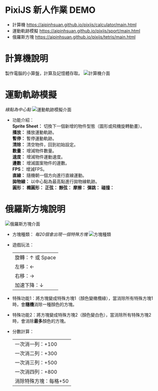# PixiJS 新人作業 DEMO
- 計算機 https://aipinhsuan.github.io/pixijs/calculator/main.html
- 運動軌跡模擬 https://aipinhsuan.github.io/pixijs/sport/main.html
- 俄羅斯方塊 https://aipinhsuan.github.io/pixijs/tetris/main.html

# 計算機說明
製作電腦的小算盤，計算及記憶體存取。
![計算機介面]()
# 運動軌跡模擬
*綠點為中心點*
![運動軌跡模擬介面]()
- 功能介紹：  
  **Sprite Sheet：** 切換下一個新增的物件型態（圖形或飛機旋轉動畫）。  
  **播放：** 播放運動軌跡。  
  **暫停：** 暫停運動軌跡。  
  **清除：** 清空物件，回到初始設定。  
  **數量：** 增減物件數量。  
  **速度：** 增減物件運動速度。  
  **邊數：** 增減圖案物件的邊數。  
  **FPS：** 增減FPS。  
  **直線：** 隨機朝一個方向進行直線運動。  
  **拋物線：** 以中心點為最高點進行拋物線軌跡。  
  **圓形：** 
  **橢圓形：**
  **正弦：**
  **餘弦：**
  **摩擦：**
  **彈跳：**
  **碰撞：**
  

# 俄羅斯方塊說明
![俄羅斯方塊介面](https://aipinhsuan.github.io/pixijs/%E4%BF%84%E7%BE%85%E6%96%AF%E6%96%B9%E5%A1%8A%E4%BB%8B%E9%9D%A2.png)
- 方塊種類：
  *每20個會出現一個特殊方塊*
  ![方塊種類]()
- 遊戲玩法：
  <table>
    <tr><td>旋轉：↑ 或 Space </td></tr>
    <tr><td>左移：←</td></tr>
    <tr><td>右移：→</td></tr>
    <tr><td>加速下降：↓</td></tr>
  </table>

- 特殊功能1：將方塊變成特殊方塊1（顏色變橄欖綠），當消除所有特殊方塊1時，會**隨機**消除一種顏色的方塊。
- 特殊功能2：將方塊變成特殊方塊2（顏色變白色），當消除所有特殊方塊2時，會消除**最多**顏色的方塊。
 
- 分數計算：
  <table>
    <tr><td>一次消一列：+100</td></tr>
    <tr><td>一次消二列：+300</td></tr>
    <tr><td>一次消三列：+500</td></tr>
    <tr><td>一次消四列：+800</td></tr>
    <tr><td>消除特殊方塊：每格+50</tr></td>
  </table>  
